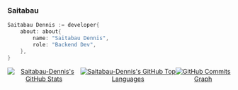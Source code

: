 ### Saitabau

```go
Saitabau Dennis := developer{
    about: about{
        name: "Saitabau Dennis",
        role: "Backend Dev",
    },
}

```

<div align="center">
  <div style="display: flex; justify-content: center;">
    <a href="http://www.github.com/Saitabau-Dennis"><img src="https://github-readme-stats.vercel.app/api?username=Saitabau-Dennis&show_icons=true&bg_color=1e1e2e&text_color=cdd6f4&icon_color=89b4fa&title_color=89b4fa" alt="Saitabau-Dennis's GitHub Stats" /></a>
    <a href="http://www.github.com/Saitabau-Dennis"><img src="https://github-readme-stats.vercel.app/api/top-langs/?username=Saitabau-Dennis&layout=donut&bg_color=1e1e2e&text_color=cdd6f4&icon_color=89b4fa&title_color=89b4fa" alt="Saitabau-Dennis's GitHub Top Languages" /></a>
    <a href="http://www.github.com/Saitabau-Dennis"><img src="https://github-readme-activity-graph.vercel.app/graph?username=Saitabau-Dennis&bg_color=1e1e2e&color=cdd6f4&line=89b4fa&point=cdd6f4&area_color=1e1e2e&area=true&custom_title=GitHub%20Commits%20Graph" alt="GitHub Commits Graph" /></a>
  </div>
</div>
